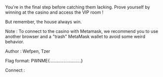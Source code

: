 You're in the final step before catching them lacking. Prove yourself by winning at the casino and access the VIP room !

But remember, the house always win.

Note : To connect to the casino with Metamask, we recommend you to use another browser and a "trash" MetaMask wallet to avoid some weird behavior.

Author : Wefpen, Tzer

Flag format: PWNME{.........................}

Connect :
